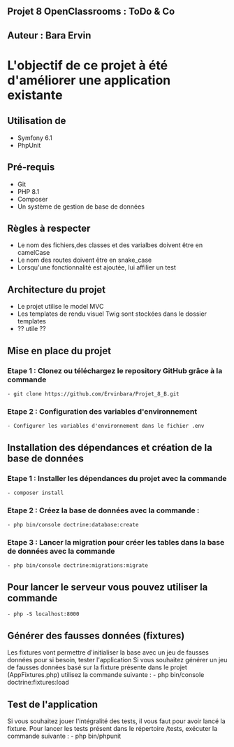 ## Projet 8 OpenClassrooms : ToDo & Co

## Auteur : Bara Ervin

# L'objectif de ce projet à été d'améliorer une application existante

## Utilisation de 
-  Symfony 6.1
-  PhpUnit
## Pré-requis 
-  Git
-  PHP 8.1
-  Composer
-  Un système de gestion de base de données

## Règles à respecter
-  Le nom des fichiers,des classes et des varialbes doivent être en camelCase
-  Le nom des routes doivent être en snake_case
-  Lorsqu'une fonctionnalité est ajoutée, lui affilier un test

## Architecture du projet
-  Le projet utilise le model MVC
-  Les templates de rendu visuel Twig sont stockées dans le dossier templates
-  ?? utile ??

## Mise en place du projet

### Etape 1 : Clonez ou téléchargez le repository GitHub grâce à la commande
    - git clone https://github.com/Ervinbara/Projet_8_B.git

### Etape 2 : Configuration des variables d'environnement
    - Configurer les variables d'environnement dans le fichier .env

## Installation des dépendances et création de la base de données

### Etape 1 : Installer les dépendances du projet avec la commande
    - composer install
### Etape 2 : Créez la base de données avec la commande :
    - php bin/console doctrine:database:create
### Etape 3 : Lancer la migration pour créer les tables dans la base de données avec la commande
    - php bin/console doctrine:migrations:migrate

## Pour lancer le serveur vous pouvez utiliser la commande
    - php -S localhost:8000

## Générer des fausses données (fixtures)

Les fixtures vont permettre d'initialiser la base avec un jeu de fausses données pour si besoin, tester l'application
Si vous souhaitez générer un jeu de fausses données basé sur la fixture présente dans le projet (AppFixtures.php) utilisez la commande suivante :
    - php bin/console doctrine:fixtures:load

## Test de l'application

Si vous souhaitez jouer l'intégralité des tests, il vous faut pour avoir lancé la fixture. 
Pour lancer les tests présent dans le répertoire /tests, exécuter la commande suivante : 
    - php bin/phpunit